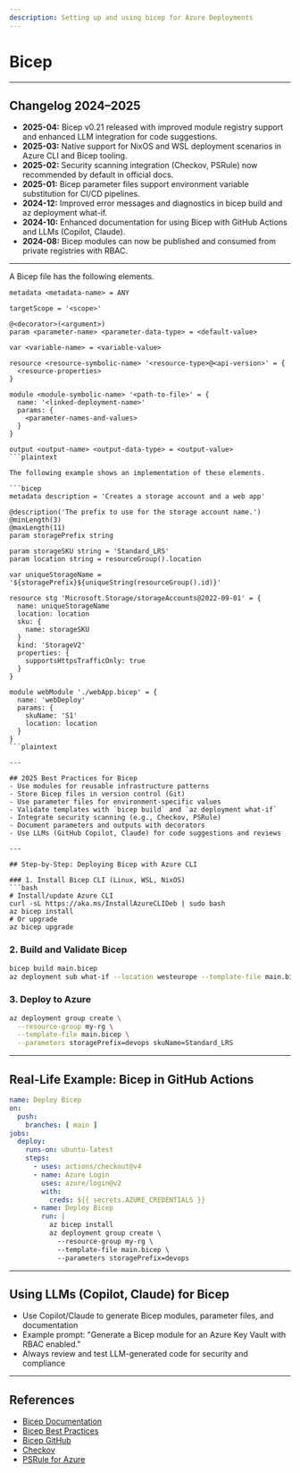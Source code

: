 ```yaml
---
description: Setting up and using bicep for Azure Deployments
---
```


# Bicep

---

## Changelog 2024–2025

- **2025-04:** Bicep v0.21 released with improved module registry support and enhanced LLM integration for code suggestions.
- **2025-03:** Native support for NixOS and WSL deployment scenarios in Azure CLI and Bicep tooling.
- **2025-02:** Security scanning integration (Checkov, PSRule) now recommended by default in official docs.
- **2025-01:** Bicep parameter files support environment variable substitution for CI/CD pipelines.
- **2024-12:** Improved error messages and diagnostics in bicep build and az deployment what-if.
- **2024-10:** Enhanced documentation for using Bicep with GitHub Actions and LLMs (Copilot, Claude).
- **2024-08:** Bicep modules can now be published and consumed from private registries with RBAC.

---

A Bicep file has the following elements.

```bicep
metadata <metadata-name> = ANY

targetScope = '<scope>'

@<decorator>(<argument>)
param <parameter-name> <parameter-data-type> = <default-value>

var <variable-name> = <variable-value>

resource <resource-symbolic-name> '<resource-type>@<api-version>' = {
  <resource-properties>
}

module <module-symbolic-name> '<path-to-file>' = {
  name: '<linked-deployment-name>'
  params: {
    <parameter-names-and-values>
  }
}

output <output-name> <output-data-type> = <output-value>
```plaintext

The following example shows an implementation of these elements.

```bicep
metadata description = 'Creates a storage account and a web app'

@description('The prefix to use for the storage account name.')
@minLength(3)
@maxLength(11)
param storagePrefix string

param storageSKU string = 'Standard_LRS'
param location string = resourceGroup().location

var uniqueStorageName = '${storagePrefix}${uniqueString(resourceGroup().id)}'

resource stg 'Microsoft.Storage/storageAccounts@2022-09-01' = {
  name: uniqueStorageName
  location: location
  sku: {
    name: storageSKU
  }
  kind: 'StorageV2'
  properties: {
    supportsHttpsTrafficOnly: true
  }
}

module webModule './webApp.bicep' = {
  name: 'webDeploy'
  params: {
    skuName: 'S1'
    location: location
  }
}
```plaintext

---

## 2025 Best Practices for Bicep
- Use modules for reusable infrastructure patterns
- Store Bicep files in version control (Git)
- Use parameter files for environment-specific values
- Validate templates with `bicep build` and `az deployment what-if`
- Integrate security scanning (e.g., Checkov, PSRule)
- Document parameters and outputs with decorators
- Use LLMs (GitHub Copilot, Claude) for code suggestions and reviews

---

## Step-by-Step: Deploying Bicep with Azure CLI

### 1. Install Bicep CLI (Linux, WSL, NixOS)
```bash
# Install/update Azure CLI
curl -sL https://aka.ms/InstallAzureCLIDeb | sudo bash
az bicep install
# Or upgrade
az bicep upgrade
```

### 2. Build and Validate Bicep
```bash
bicep build main.bicep
az deployment sub what-if --location westeurope --template-file main.bicep
```

### 3. Deploy to Azure
```bash
az deployment group create \
  --resource-group my-rg \
  --template-file main.bicep \
  --parameters storagePrefix=devops skuName=Standard_LRS
```

---

## Real-Life Example: Bicep in GitHub Actions

```yaml
name: Deploy Bicep
on:
  push:
    branches: [ main ]
jobs:
  deploy:
    runs-on: ubuntu-latest
    steps:
      - uses: actions/checkout@v4
      - name: Azure Login
        uses: azure/login@v2
        with:
          creds: ${{ secrets.AZURE_CREDENTIALS }}
      - name: Deploy Bicep
        run: |
          az bicep install
          az deployment group create \
            --resource-group my-rg \
            --template-file main.bicep \
            --parameters storagePrefix=devops
```

---

## Using LLMs (Copilot, Claude) for Bicep
- Use Copilot/Claude to generate Bicep modules, parameter files, and documentation
- Example prompt: "Generate a Bicep module for an Azure Key Vault with RBAC enabled."
- Always review and test LLM-generated code for security and compliance

---

## References
- [Bicep Documentation](https://learn.microsoft.com/en-us/azure/azure-resource-manager/bicep/)
- [Bicep Best Practices](https://learn.microsoft.com/en-us/azure/azure-resource-manager/bicep/best-practices)
- [Bicep GitHub](https://github.com/Azure/bicep)
- [Checkov](https://www.checkov.io/)
- [PSRule for Azure](https://github.com/Azure/PSRule.Rules.Azure)
